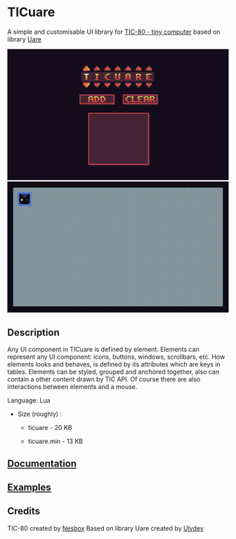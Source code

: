 # TICuare

A simple and customisable UI library for [TIC-80 - tiny computer](https://nesbox.itch.io/tic) based on library [Uare](https://github.com/Ulydev/Uare)

![Gamepad](/images/gamepadinput.gif)
![Edgar](/images/edgar.gif)

## Description
Any UI component in TICuare is defined by element. Elements can represent any UI component: icons, buttons, windows, scrollbars, etc. 
How elements looks and behaves, is defined by its attributes which are keys in tables. 
Elements can be styled, grouped and anchored together, also can contain a other content drawn by TIC API. Of course there are also interactions between elements and a mouse.

Language: Lua

- Size (roughly) :

  - ticuare   	  - 20 KB
  
  - ticuare.min   - 13 KB
  

## [Documentation](https://github.com/Crutiatix/TICuare/wiki)

## [Examples](../../wiki/Examples)

## Credits
TIC-80 created by [Nesbox](https://tic.computer/)
Based on library Uare created by [Ulydev](https://github.com/Ulydev)

